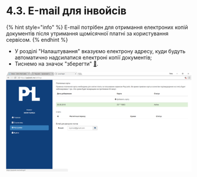 # 4.3. Е-mail для інвойсів

{% hint style="info" %}
E-mail потрібен для отримання електроних копій документів після утримання щомісячної платні за користування сервісом.
{% endhint %}

* У розділі "Налаштування" вказуємо електрону адресу, куди будуть автоматично надсилатися електроні копії документів;
* Тиснемо на значок "зберегти" [💾](http://www.fileformat.info/info/unicode/char/1f4be/index.htm).

![](../.gitbook/assets/image-14.png)

